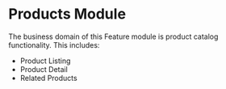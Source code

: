 # Products Module

The business domain of this Feature module is product catalog
functionality. This includes:
* Product Listing
* Product Detail
* Related Products